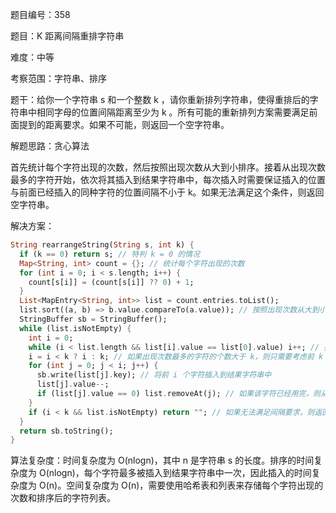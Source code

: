 题目编号：358

题目：K 距离间隔重排字符串

难度：中等

考察范围：字符串、排序

题干：给你一个字符串 s 和一个整数 k ，请你重新排列字符串，使得重排后的字符串中相同字母的位置间隔距离至少为 k 。所有可能的重新排列方案需要满足前面提到的距离要求。如果不可能，则返回一个空字符串。

解题思路：贪心算法

首先统计每个字符出现的次数，然后按照出现次数从大到小排序。接着从出现次数最多的字符开始，依次将其插入到结果字符串中，每次插入时需要保证插入的位置与前面已经插入的同种字符的位置间隔不小于 k。如果无法满足这个条件，则返回空字符串。

解决方案：

```dart
String rearrangeString(String s, int k) {
  if (k == 0) return s; // 特判 k = 0 的情况
  Map<String, int> count = {}; // 统计每个字符出现的次数
  for (int i = 0; i < s.length; i++) {
    count[s[i]] = (count[s[i]] ?? 0) + 1;
  }
  List<MapEntry<String, int>> list = count.entries.toList();
  list.sort((a, b) => b.value.compareTo(a.value)); // 按照出现次数从大到小排序
  StringBuffer sb = StringBuffer();
  while (list.isNotEmpty) {
    int i = 0;
    while (i < list.length && list[i].value == list[0].value) i++; // 找到出现次数最多的字符
    i = i < k ? i : k; // 如果出现次数最多的字符的个数大于 k，则只需要考虑前 k 个
    for (int j = 0; j < i; j++) {
      sb.write(list[j].key); // 将前 i 个字符插入到结果字符串中
      list[j].value--;
      if (list[j].value == 0) list.removeAt(j); // 如果该字符已经用完，则从列表中删除
    }
    if (i < k && list.isNotEmpty) return ""; // 如果无法满足间隔要求，则返回空字符串
  }
  return sb.toString();
}
```

算法复杂度：时间复杂度为 O(nlogn)，其中 n 是字符串 s 的长度。排序的时间复杂度为 O(nlogn)，每个字符最多被插入到结果字符串中一次，因此插入的时间复杂度为 O(n)。空间复杂度为 O(n)，需要使用哈希表和列表来存储每个字符出现的次数和排序后的字符列表。